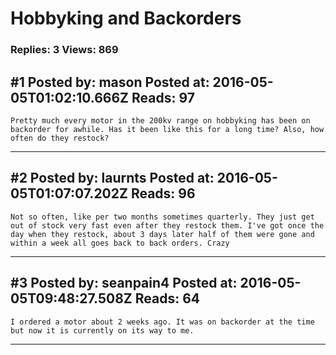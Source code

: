 # Hobbyking and Backorders

### Replies: 3 Views: 869

## \#1 Posted by: mason Posted at: 2016-05-05T01:02:10.666Z Reads: 97

```
Pretty much every motor in the 200kv range on hobbyking has been on backorder for awhile. Has it been like this for a long time? Also, how often do they restock?
```

---
## \#2 Posted by: laurnts Posted at: 2016-05-05T01:07:07.202Z Reads: 96

```
Not so often, like per two months sometimes quarterly. They just get out of stock very fast even after they restock them. I've got once the day when they restock, about 3 days later half of them were gone and within a week all goes back to back orders. Crazy
```

---
## \#3 Posted by: seanpain4 Posted at: 2016-05-05T09:48:27.508Z Reads: 64

```
I ordered a motor about 2 weeks ago. It was on backorder at the time but now it is currently on its way to me.
```

---
